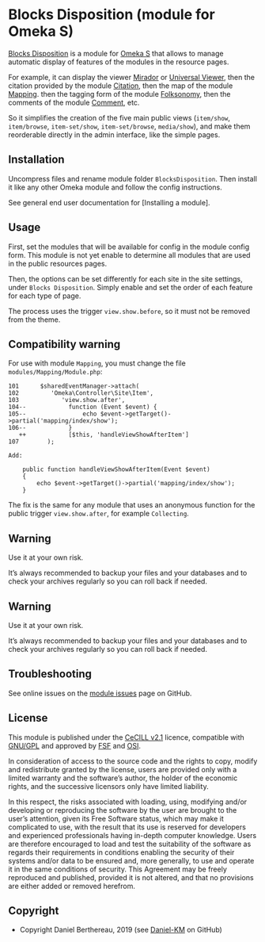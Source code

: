 Blocks Disposition (module for Omeka S)
=======================================

[Blocks Disposition] is a module for [Omeka S] that allows to manage automatic
display of features of the modules in the resource pages.

For example, it can display the viewer [Mirador] or [Universal Viewer], then the
citation provided by the module [Citation], then the map of the module [Mapping].
then the tagging form of the module [Folksonomy], then the comments of the
module [Comment], etc.

So it simplifies the creation of the five main public views (`item/show`,
`item/browse`, `item-set/show`, `item-set/browse`, `media/show`), and make them
reorderable directly in the admin interface, like the simple pages.


Installation
------------

Uncompress files and rename module folder `BlocksDisposition`. Then install it
like any other Omeka module and follow the config instructions.

See general end user documentation for [Installing a module].


Usage
-----

First, set the modules that will be available for config in the module config form.
This module is not yet enable to determine all modules that are used in the
public resources pages.

Then, the options can be set differently for each site in the site settings,
under  `Blocks Disposition`. Simply enable and set the order of each feature for
each type of page.

The process uses the trigger `view.show.before`, so it must not be removed from
the theme.


Compatibility warning
---------------------

For use with module `Mapping`, you must change the file `modules/Mapping/Module.php`:
```
101      $sharedEventManager->attach(
102         'Omeka\Controller\Site\Item',
103            'view.show.after',
104--            function (Event $event) {
105--                echo $event->getTarget()->partial('mapping/index/show');
106--            }
   ++            [$this, 'handleViewShowAfterItem']
107        );

Add:

    public function handleViewShowAfterItem(Event $event)
    {
        echo $event->getTarget()->partial('mapping/index/show');
    }
```

The fix is  the same for any module that uses an anonymous function for the
public trigger `view.show.after`, for example `Collecting`.


Warning
-------

Use it at your own risk.

It’s always recommended to backup your files and your databases and to check
your archives regularly so you can roll back if needed.


Warning
-------

Use it at your own risk.

It’s always recommended to backup your files and your databases and to check
your archives regularly so you can roll back if needed.


Troubleshooting
---------------

See online issues on the [module issues] page on GitHub.


License
-------

This module is published under the [CeCILL v2.1] licence, compatible with
[GNU/GPL] and approved by [FSF] and [OSI].

In consideration of access to the source code and the rights to copy, modify and
redistribute granted by the license, users are provided only with a limited
warranty and the software’s author, the holder of the economic rights, and the
successive licensors only have limited liability.

In this respect, the risks associated with loading, using, modifying and/or
developing or reproducing the software by the user are brought to the user’s
attention, given its Free Software status, which may make it complicated to use,
with the result that its use is reserved for developers and experienced
professionals having in-depth computer knowledge. Users are therefore encouraged
to load and test the suitability of the software as regards their requirements
in conditions enabling the security of their systems and/or data to be ensured
and, more generally, to use and operate it in the same conditions of security.
This Agreement may be freely reproduced and published, provided it is not
altered, and that no provisions are either added or removed herefrom.


Copyright
---------

* Copyright Daniel Berthereau, 2019 (see [Daniel-KM] on GitHub)


[Blocks Disposition]: https://github.com/Daniel-KM/Omeka-S-module-BlocksDisposition
[Omeka S]: https://omeka.org/s
[Universal Viewer]: https://github.com/Daniel-KM/Omeka-S-module-Mirador
[Mirador]: https://github.com/Daniel-KM/Omeka-S-module-UniversalViewer
[Citation]: https://github.com/Daniel-KM/Omeka-S-module-Citation
[Mapping]: https://github.com/omeka-s-modules/Mapping
[Folksonomy]: https://github.com/Daniel-KM/Omeka-S-module-Folksonomy
[Comment]: https://github.com/Daniel-KM/Omeka-S-module-Comment
[module issues]: https://github.com/Daniel-KM/Omeka-S-module-BlocksDisposition/issues
[CeCILL v2.1]: https://www.cecill.info/licences/Licence_CeCILL_V2.1-en.html
[GNU/GPL]: https://www.gnu.org/licenses/gpl-3.0.html
[FSF]: https://www.fsf.org
[OSI]: http://opensource.org
[Daniel-KM]: https://github.com/Daniel-KM "Daniel Berthereau"

